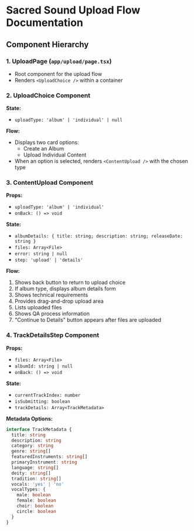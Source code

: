 # Sacred Sound Upload Flow Documentation

## Component Hierarchy

### 1. UploadPage (`app/upload/page.tsx`)
- Root component for the upload flow
- Renders `<UploadChoice />` within a container

### 2. UploadChoice Component
**State:**
- `uploadType: 'album' | 'individual' | null`

**Flow:**
- Displays two card options:
  - Create an Album
  - Upload Individual Content
- When an option is selected, renders `<ContentUpload />` with the chosen type

### 3. ContentUpload Component
**Props:**
- `uploadType: 'album' | 'individual'`
- `onBack: () => void`

**State:**
- `albumDetails: { title: string; description: string; releaseDate: string }`
- `files: Array<File>`
- `error: string | null`
- `step: 'upload' | 'details'`

**Flow:**
1. Shows back button to return to upload choice
2. If album type, displays album details form
3. Shows technical requirements
4. Provides drag-and-drop upload area
5. Lists uploaded files
6. Shows QA process information
7. "Continue to Details" button appears after files are uploaded

### 4. TrackDetailsStep Component
**Props:**
- `files: Array<File>`
- `albumId: string | null`
- `onBack: () => void`

**State:**
- `currentTrackIndex: number`
- `isSubmitting: boolean`
- `trackDetails: Array<TrackMetadata>`

**Metadata Options:**
```typescript
interface TrackMetadata {
  title: string
  description: string
  category: string
  genre: string[]
  featuredInstruments: string[]
  primaryInstrument: string
  language: string[]
  deity: string[]
  tradition: string[]
  vocals: 'yes' | 'no'
  vocalTypes: {
    male: boolean
    female: boolean
    choir: boolean
    circle: boolean
  }
}
